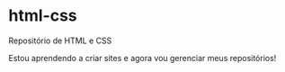 # html-css
 Repositório de HTML  e CSS
 

 Estou aprendendo a criar sites e agora vou gerenciar meus repositórios!